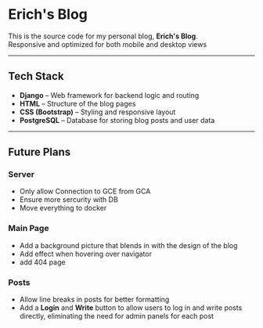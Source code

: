 # Erich's Blog

This is the source code for my personal blog, **Erich's Blog**.  
Responsive and optimized for both mobile and desktop views  

---

## Tech Stack

- **Django** – Web framework for backend logic and routing  
- **HTML** – Structure of the blog pages  
- **CSS (Bootstrap)** – Styling and responsive layout  
- **PostgreSQL** – Database for storing blog posts and user data  

---

## Future Plans

### Server  
- Only allow Connection to GCE from GCA
- Ensure more sercurity with DB  
- Move everything to docker  

### Main Page
- Add a background picture that blends in with the design of the blog  
- Add effect when hovering over navigator  
- add 404 page  

### Posts
- Allow line breaks in posts for better formatting  
- Add a **Login** and **Write** button to allow users to log in and write posts directly, eliminating the need for admin panels for each post  
